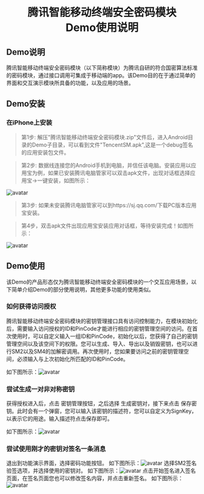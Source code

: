 # <center>腾讯智能移动终端安全密码模块<br>Demo使用说明</center>

## Demo说明

腾讯智能移动终端安全密码模块（以下简称模块）为腾讯自研的符合国密算法标准的密码模块，通过接口调用可集成于移动端的app。该Demo目的在于通过简单的界面和交互演示模块所具备的功能，以及应用的场景。

## Demo安装

### 在iPhone上安装

> 第1步: 解压"腾讯智能移动终端安全密码模块.zip"文件后，进入Android目录的Demo子目录，可以看到文件"TencentSM.apk",这是一个debug签名的应用安装包文件。

> 第2步: 数据线连接您的Android手机到电脑，并信任该电脑。安装应用以应用宝为例，如果已安装腾讯电脑管家可以双击apk文件，出现对话框选择应用宝->一键安装，如图所示：
> 
![avatar](installyyb.jpg)

> 第3步: 如果未安装腾讯电脑管家可以到https://sj.qq.com/下载PC版本应用宝安装。

> 第4步，双击apk文件出现应用宝安装应用对话框，等待安装完成！如图所示：

![avatar](installapk.jpg)

## Demo使用

该Demo的产品形态仅为腾讯智能移动终端安全密码模块的一个交互应用场景，以下简单介绍Demo的部分使用说明，其他更多功能的使用类似。

### 如何获得访问授权

腾讯智能移动终端安全密码模块的密钥管理接口具有访问控制能力，在模块初始化后，需要输入访问授权的ID和PinCode才能进行相应的密钥管理空间的访问。在首次使用时，可以自定义输入一组ID和PinCode，初始化以后，您获得了自己的密钥管理空间以及该空间下的权限。您可以生成、导入、导出以及销毁密钥，也可以进行SM2以及SM4的加解密调用。再次使用时，您如果要访问之前的密钥管理空间，必须输入与上次初始化所匹配的ID和PinCode。

如下图所示：![avatar](userinput.jpg)

### 尝试生成一对非对称密钥

获得授权进入后，点击 密钥管理按钮，之后选择 生成密钥对，接下来点击 保存密钥。此时会有一个弹窗，您可以输入该密钥的描述符，您可以自定义为SignKey，以表示它的用途。输入描述符点击保存即可。

如下图所示：![avatar](savekey.jpg)

### 尝试使用刚才的密钥对签名一条消息

退出到功能演示界面，选择密码功能按钮。
如下图所示：![avatar](func.jpg)
选择SM2签名验签选项，并选择使用的密钥对。
如下图所示：![avatar](choose.jpg)
点击开始签名进入签名页面，在签名页面您也可以修改签名内容，并点击重新签名。
如下图所示：![avatar](sign.jpg)
